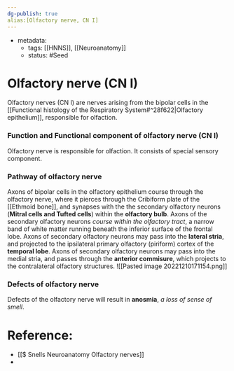```yaml
---
dg-publish: true
alias:[Olfactory nerve, CN I]
---
```

- metadata:
	- tags: [[HNNS]], [[Neuroanatomy]]
	- status: #Seed 
# Olfactory nerve (CN I)
Olfactory nerves (CN I) are nerves arising from the bipolar cells in the [[Functional histology of the Respiratory System#^28f622|Olfactory epithelium]], responsible for olfaction.
### Function and Functional component of olfactory nerve (CN I)
Olfactory nerve is responsible for olfaction.
It consists of special sensory component.
### Pathway of olfactory nerve
Axons of bipolar cells in the olfactory epithelium course through the olfactory nerve, where it pierces through the Cribiform plate of the [[Ethmoid bone]], and synapses with the the secondary olfactory neurons (**Mitral cells and Tufted cells**) within the **olfactory bulb**.
Axons of the secondary olfactory neurons *course within the olfactory tract*, a narrow band of white matter running beneath the inferior surface of the frontal lobe.
Axons of secondary olfactory neurons may pass into the **lateral stria**, and projected to the ipsilateral primary olfactory (piriform) cortex of the **temporal lobe**.
Axons of secondary olfactory neurons may pass into the medial stria, and passes through the **anterior commisure**, which projects to the contralateral olfactory structures.
![[Pasted image 20221210171154.png]]
### Defects of olfactory nerve
Defects of the olfactory nerve will result in **anosmia**, *a loss of sense of smell*.

# Reference:
- [[$ Snells Neuroanatomy Olfactory nerves]]
- 